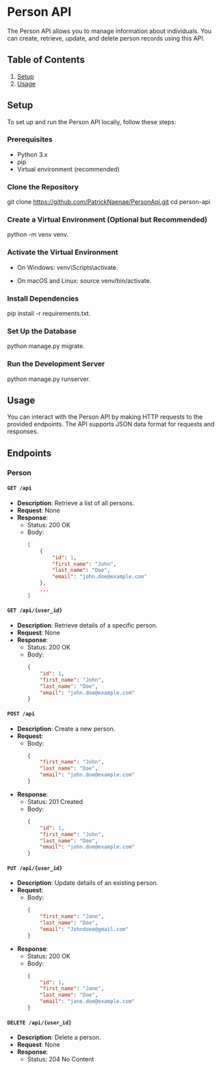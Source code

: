 # Person API

The Person API allows you to manage information about individuals. You can create, retrieve, update, and delete person records using this API.

## Table of Contents

1. [Setup](#setup)
2. [Usage](#usage)

## Setup
To set up and run the Person API locally, follow these steps:

### Prerequisites
- Python 3.x
- pip
- Virtual environment (recommended)

### Clone the Repository
git clone https://github.com/PatrickNaenae/PersonApi.git
cd person-api

### Create a Virtual Environment (Optional but Recommended)
python -m venv venv.

### Activate the Virtual Environment
- On Windows:
venv\Scripts\activate.

- On macOS and Linux:
source venv/bin/activate.

### Install Dependencies
pip install -r requirements.txt.

### Set Up the Database
python manage.py migrate.

### Run the Development Server
python manage.py runserver.

## Usage
You can interact with the Person API by making HTTP requests to the provided endpoints. The API supports JSON data format for requests and responses.


## Endpoints

### Person

#### `GET /api`

- **Description**: Retrieve a list of all persons.
- **Request**: None
- **Response**:
  - Status: 200 OK
  - Body:
    ```json
    [
        {
            "id": 1,
            "first_name": "John",
            "last_name": "Doe",
            "email": "john.doe@example.com"
        },
        ...
    ]
    ```

#### `GET /api/{user_id}`

- **Description**: Retrieve details of a specific person.
- **Request**: None
- **Response**:
  - Status: 200 OK
  - Body:
    ```json
    {
        "id": 1,
        "first_name": "John",
        "last_name": "Doe",
        "email": "john.doe@example.com"
    }
    ```

#### `POST /api`

- **Description**: Create a new person.
- **Request**:
  - Body:
    ```json
    {
        "first_name": "John",
        "last_name": "Doe",
        "email": "john.doe@example.com"
    }
    ```
- **Response**:
  - Status: 201 Created
  - Body:
    ```json
    {
        "id": 1,
        "first_name": "John",
        "last_name": "Doe",
        "email": "john.doe@example.com"
    }
    ```

#### `PUT /api/{user_id}`

- **Description**: Update details of an existing person.
- **Request**:
  - Body:
    ```json
    {
        "first_name": "Jane",
        "last_name": "Doe",
        "email": "Johndoee@gmail.com"
    }
    ```
- **Response**:
  - Status: 200 OK
  - Body:
    ```json
    {
        "id": 1,
        "first_name": "Jane",
        "last_name": "Doe",
        "email": "jane.doe@example.com"
    }
    ```

#### `DELETE /api/{user_id}`

- **Description**: Delete a person.
- **Request**: None
- **Response**:
  - Status: 204 No Content